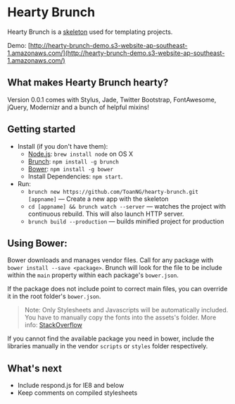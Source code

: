 # Hearty Brunch

Hearty Brunch is a [skeleton](http://brunch.io/skeletons.html) used for templating projects.

Demo: [http://hearty-brunch-demo.s3-website-ap-southeast-1.amazonaws.com/](http://hearty-brunch-demo.s3-website-ap-southeast-1.amazonaws.com/)

## What makes Hearty Brunch hearty?

Version 0.0.1 comes with Stylus, Jade, Twitter Bootstrap, FontAwesome, jQuery, Modernizr and a bunch of helpful mixins!

## Getting started
* Install (if you don't have them):
    * [Node.js](http://nodejs.org): `brew install node` on OS X
    * [Brunch](http://brunch.io): `npm install -g brunch`
    * [Bower](http://bower.io): `npm install -g bower`
    * Install Dependencies: `npm start`.
* Run:
    * `brunch new https://github.com/ToanNG/hearty-brunch.git [appname]` — Create a new app with the skeleton
    * `cd [appname] && brunch watch --server` — watches the project with continuous rebuild. This will also launch HTTP server.
    * `brunch build --production` — builds minified project for production


## Using Bower:

Bower downloads and manages vendor files. Call for any package with ```bower install --save <package>```. Brunch will look for the file to be include within the ```main``` property within each package's ```bower.json```.

If the package does not include point to correct main files, you can override it in the root folder's ```bower.json```.

> Note: Only Stylesheets and Javascripts will be automatically included. You have to manually copy the fonts into the assets's folder. More info: [StackOverflow](http://stackoverflow.com/questions/18920491/font-files-for-bootstrap-3-0-with-brunch)

If you cannot find the available package you need in bower, include the libraries manually in the vendor ```scripts``` or ```styles``` folder respectively.

## What's next
* Include respond.js for IE8 and below
* Keep comments on compiled stylesheets
